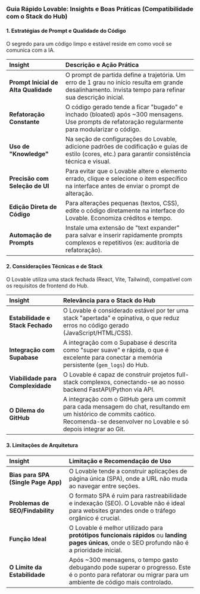 ### Guia Rápido Lovable: Insights e Boas Práticas (Compatibilidade com o Stack do Hub)

#### 1. Estratégias de Prompt e Qualidade do Código

O segredo para um código limpo e estável reside em como você se comunica com a IA.

| Insight | Descrição e Ação Prática |
| :--- | :--- |
| **Prompt Inicial de Alta Qualidade** | O prompt de partida define a trajetória. Um erro de 1 grau no início resulta em grande desalinhamento. Invista tempo para refinar sua descrição inicial. |
| **Refatoração Constante** | O código gerado tende a ficar "bugado" e inchado (bloated) após ~300 mensagens. Use prompts de refatoração regularmente para modularizar o código. |
| **Uso de "Knowledge"** | Na seção de configurações do Lovable, adicione padrões de codificação e guias de estilo (cores, etc.) para garantir consistência técnica e visual. |
| **Precisão com Seleção de UI** | Para evitar que o Lovable altere o elemento errado, clique e selecione o item específico na interface antes de enviar o prompt de alteração. |
| **Edição Direta de Código** | Para alterações pequenas (textos, CSS), edite o código diretamente na interface do Lovable. Economiza créditos e tempo. |
| **Automação de Prompts** | Instale uma extensão de "text expander" para salvar e inserir rapidamente prompts complexos e repetitivos (ex: auditoria de refatoração). |

#### 2. Considerações Técnicas e de Stack

O Lovable utiliza uma stack fechada (React, Vite, Tailwind), compatível com os requisitos de frontend do Hub.

| Insight | Relevância para o Stack do Hub |
| :--- | :--- |
| **Estabilidade e Stack Fechado** | O Lovable é considerado estável por ter uma stack "apertada" e opinativa, o que reduz erros no código gerado (JavaScript/HTML/CSS). |
| **Integração com Supabase** | A integração com o Supabase é descrita como "super suave" e rápida, o que é excelente para conectar a memória persistente (`gem_logs`) do Hub. |
| **Viabilidade para Complexidade** | O Lovable é capaz de construir projetos full-stack complexos, conectando-se ao nosso backend FastAPI/Python via API. |
| **O Dilema do GitHub** | A integração com o GitHub gera um commit para cada mensagem do chat, resultando em um histórico de commits caótico. Recomenda-se desenvolver no Lovable e só depois integrar ao Git. |

#### 3. Limitações de Arquitetura

| Insight | Limitação e Recomendação de Uso |
| :--- | :--- |
| **Bias para SPA (Single Page App)** | O Lovable tende a construir aplicações de página única (SPA), onde a URL não muda ao navegar entre seções. |
| **Problemas de SEO/Findability**| O formato SPA é ruim para rastreabilidade e indexação (SEO). O Lovable não é ideal para websites grandes onde o tráfego orgânico é crucial. |
| **Função Ideal** | O Lovable é melhor utilizado para **protótipos funcionais rápidos** ou **landing pages únicas**, onde o SEO profundo não é a prioridade inicial. |
| **O Limite da Estabilidade** | Após ~300 mensagens, o tempo gasto debugando pode superar o progresso. Este é o ponto para refatorar ou migrar para um ambiente de código mais controlado. |